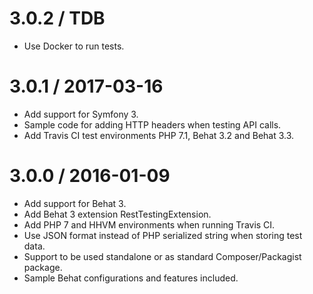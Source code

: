 3.0.2 / TDB
===========

  * Use Docker to run tests.

3.0.1 / 2017-03-16
==================

  * Add support for Symfony 3.
  * Sample code for adding HTTP headers when testing API calls.
  * Add Travis CI test environments PHP 7.1, Behat 3.2 and Behat 3.3.

3.0.0 / 2016-01-09
==================

  * Add support for Behat 3.
  * Add Behat 3 extension RestTestingExtension.
  * Add PHP 7 and HHVM environments when running Travis CI.
  * Use JSON format instead of PHP serialized string when storing test data.
  * Support to be used standalone or as standard Composer/Packagist package.
  * Sample Behat configurations and features included.
